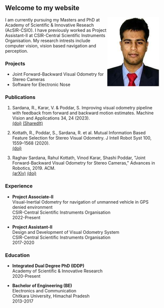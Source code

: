 ## Welcome to my website
<img align="right" src="imgs/raghav.jpeg">

I am currently pursuing my Masters and PhD at Academy of Scientific & Innovative Reseach (AcSIR-CSIO). I have previously worked as Project Assistant-II at CSIR-Central Scientific Instruments Organisation. My research intrests include computer vision, vision based navigation and perception.

### Projects

* Joint Forward-Backward Visual Odometry for Stereo Cameras
* Software for Electronic Nose

### Publications
1. Sardana, R., Karar, V. & Poddar, S. Improving visual odometry pipeline with feedback from forward and backward motion estimates. Machine Vision and Applications 34, 24 (2023).<br/>
[(doi)](https://doi.org/10.1007/s00138-023-01370-w)
[(SharedIt)](https://rdcu.be/c4jIK)

2. Kottath, R., Poddar, S., Sardana, R. et al. Mutual Information Based Feature Selection for Stereo Visual Odometry. J Intell Robot Syst 100, 1559–1568 (2020).<br/>
[(doi)](https://doi.org/10.1007/s10846-020-01206-z)

3. Raghav Sardana, Rahul Kottath, Vinod Karar, Shashi Poddar, "Joint Forward-Backward Visual Odometry for Stereo Cameras," Advances in Robotics, 2019. ACM.<br/>
[(arXiv)](https://arxiv.org/abs/1912.10293)
[(doi)](https://doi.org/10.1145/3352593.3352651)

### Experience

* __Project Associate-II__<br/>
Visual-Inertial Odometry for navigation of unmanned vehicle in GPS denied environment<br/>
CSIR-Central Scientific Instruments Organisation<br/>
2022-Present<br/>

* __Project Assistant-II__<br/>
Design and Development of Visual Odometry System<br/>
CSIR-Central Scientific Instruments Organisation<br/>
2017-2020<br/>

### Education

* __Integrated Dual Degree PhD (IDDP)__<br/>
Academy of Scientific & Innovative Research<br/>
2020-Present<br/>

* __Bachelor of Engineering (BE)__<br/>
Electronics and Communication<br/>
Chitkara University, Himachal Pradesh<br/>
2013-2017
